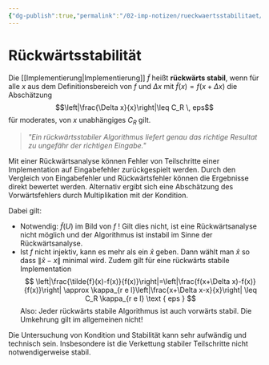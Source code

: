 ```yaml
---
{"dg-publish":true,"permalink":"/02-imp-notizen/rueckwaertsstabilitaet/"}
---
```


# Rückwärtsstabilität
Die [[Implementierung\|Implementierung]] $\tilde{f}$ heißt **rückwärts stabil**, wenn für alle $x$ aus dem Definitionsbereich von $f$ und $\Delta x$ mit $\tilde{f}(x)=f(x+\Delta x)$ die Abschätzung $$\left|\frac{\Delta x}{x}\right|\leq C_R \, eps$$ für moderates, von $x$ unabhängiges $C_R$ gilt. 

> _"Ein rückwärtsstabiler Algorithmus liefert genau das richtige Resultat zu ungefähr der richtigen Eingabe."_

Mit einer Rückwärtsanalyse können Fehler von Teilschritte einer Implementation auf Eingabefehler zurückgespielt werden. Durch den Vergleich von Eingabefehler und Rückwärtsfehler können die Ergebnisse direkt bewertet werden. Alternativ ergibt sich eine Abschätzung des Vorwärtsfehlers durch Multiplikation mit der Kondition.

Dabei gilt:
- Notwendig: $\tilde{f}(U)$ im Bild von $f$ ! Gilt dies nicht, ist eine Rückwärtsanalyse nicht möglich und der Algorithmus ist instabil im Sinne der Rückwärtsanalyse.
- Ist $f$ nicht injektiv, kann es mehr als ein $\hat{x}$ geben. Dann wählt man $\hat{x}$ so dass $\|\hat{x}-x\|$ minimal wird.
Zudem gilt für eine rückwärts stabile Implementation
$$
\left|\frac{\tilde{f}(x)-f(x)}{f(x)}\right|=\left|\frac{f(x+\Delta x)-f(x)}{f(x)}\right| \approx \kappa_{r e l}\left|\frac{x+\Delta x-x}{x}\right| \leq C_R \kappa_{r e l} \text { eps }
$$
Also: Jeder rückwärts stabile Algorithmus ist auch vorwärts stabil. Die Umkehrung gilt im allgemeinen nicht!

Die Untersuchung von Kondition und Stabilität kann sehr aufwändig und technisch sein. Insbesondere ist die Verkettung stabiler Teilschritte nicht notwendigerweise stabil.